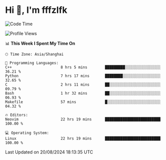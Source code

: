 # Hi 👋, I'm fffzlfk

<!--START_SECTION:waka-->
![Code Time](http://img.shields.io/badge/Code%20Time-920%20hrs%2034%20mins-blue)

![Profile Views](http://img.shields.io/badge/Profile%20Views-0-blue)

📊 **This Week I Spent My Time On** 

```text
🕑︎ Time Zone: Asia/Shanghai

💬 Programming Languages: 
C++                      8 hrs 5 mins        █████████░░░░░░░░░░░░░░░░   36.21 % 
Python                   7 hrs 17 mins       ████████░░░░░░░░░░░░░░░░░   32.65 % 
C                        2 hrs 11 mins       ██░░░░░░░░░░░░░░░░░░░░░░░   09.79 % 
Bash                     1 hr 32 mins        ██░░░░░░░░░░░░░░░░░░░░░░░   06.93 % 
Makefile                 57 mins             █░░░░░░░░░░░░░░░░░░░░░░░░   04.32 % 

🔥 Editors: 
Neovim                   22 hrs 19 mins      █████████████████████████   100.00 % 

💻 Operating System: 
Linux                    22 hrs 19 mins      █████████████████████████   100.00 % 
```


 Last Updated on 20/08/2024 18:13:35 UTC
<!--END_SECTION:waka-->
